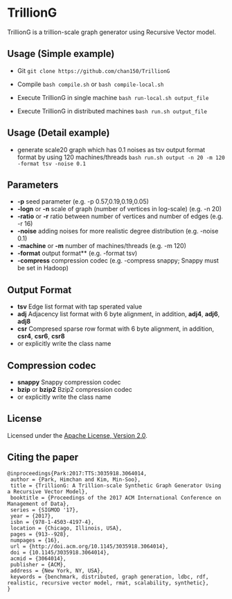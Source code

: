 # TrillionG
TrillionG is a trillion-scale graph generator using Recursive Vector model.

## Usage (Simple example)
 - Git
``
git clone https://github.com/chan150/TrillionG
`` 

 - Compile 
``
bash compile.sh
``
or 
``
bash compile-local.sh
``

 - Execute TrillionG in single machine
``
bash run-local.sh output_file
``

 - Execute TrillionG in distributed machines
``
bash run.sh output_file
``

## Usage (Detail example)
 - generate scale20 graph which has 0.1 noises as tsv output format format by using 120 machines/threads 
``
bash run.sh output -n 20 -m 120 -format tsv -noise 0.1
``


## Parameters
 - **-p** seed parameter (e.g. -p 0.57,0.19,0.19,0.05)
 - **-logn** or **-n** scale of graph (number of vertices in log-scale) (e.g. -n 20)
 - **-ratio** or **-r** ratio between number of vertices and number of edges (e.g. -r 16)
 - **-noise** adding noises for more realistic degree distribution (e.g. -noise 0.1) 
 - **-machine** or **-m** number of machines/threads (e.g. -m 120)
 - **-format** output format** (e.g. -format tsv)
 - **-compress** compression codec (e.g. -compress snappy; Snappy must be set in Hadoop)

## Output Format
 - **tsv** Edge list format with tap sperated value 
 - **adj** Adjacency list format with 6 byte alignment, in addition, **adj4**, **adj6**, **adj8**
 - **csr** Compresed sparse row format with 6 byte alignment, in addition, **csr4**, **csr6**, **csr8**
 - or explicitly write the class name

## Compression codec
 - **snappy** Snappy compression codec
 - **bzip** or **bzip2** Bzip2 compression codec
 - or explicitly write the class name
 
## License
Licensed under the [Apache License, Version 2.0](http://www.apache.org/licenses/LICENSE-2.0).

## Citing the paper

```
@inproceedings{Park:2017:TTS:3035918.3064014,
 author = {Park, Himchan and Kim, Min-Soo},
 title = {TrillionG: A Trillion-scale Synthetic Graph Generator Using a Recursive Vector Model},
 booktitle = {Proceedings of the 2017 ACM International Conference on Management of Data},
 series = {SIGMOD '17},
 year = {2017},
 isbn = {978-1-4503-4197-4},
 location = {Chicago, Illinois, USA},
 pages = {913--928},
 numpages = {16},
 url = {http://doi.acm.org/10.1145/3035918.3064014},
 doi = {10.1145/3035918.3064014},
 acmid = {3064014},
 publisher = {ACM},
 address = {New York, NY, USA},
 keywords = {benchmark, distributed, graph generation, ldbc, rdf, realistic, recursive vector model, rmat, scalability, synthetic},
} 
```
